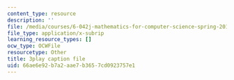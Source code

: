 ```yaml
---
content_type: resource
description: ''
file: /media/courses/6-042j-mathematics-for-computer-science-spring-2015/66ae6e92b7a2aae7b3657cd0923757e1_0w9luYcxHrw.srt
file_type: application/x-subrip
learning_resource_types: []
ocw_type: OCWFile
resourcetype: Other
title: 3play caption file
uid: 66ae6e92-b7a2-aae7-b365-7cd0923757e1
---
```

